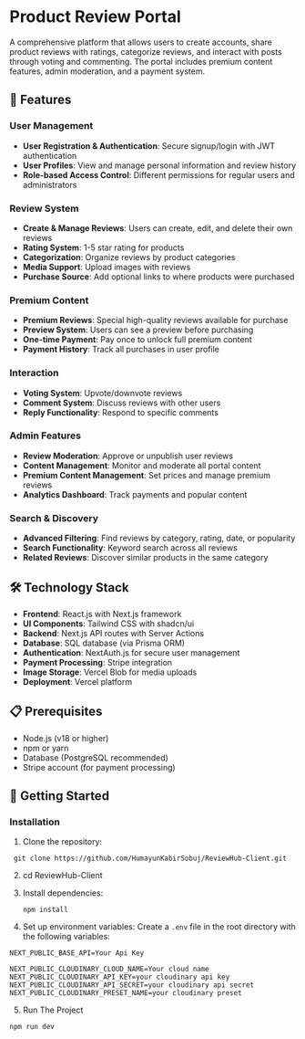 # Product Review Portal

A comprehensive platform that allows users to create accounts, share product reviews with ratings, categorize reviews, and interact with posts through voting and commenting. The portal includes premium content features, admin moderation, and a payment system.

## 🌟 Features

### User Management

- **User Registration & Authentication**: Secure signup/login with JWT authentication
- **User Profiles**: View and manage personal information and review history
- **Role-based Access Control**: Different permissions for regular users and administrators

### Review System

- **Create & Manage Reviews**: Users can create, edit, and delete their own reviews
- **Rating System**: 1-5 star rating for products
- **Categorization**: Organize reviews by product categories
- **Media Support**: Upload images with reviews
- **Purchase Source**: Add optional links to where products were purchased

### Premium Content

- **Premium Reviews**: Special high-quality reviews available for purchase
- **Preview System**: Users can see a preview before purchasing
- **One-time Payment**: Pay once to unlock full premium content
- **Payment History**: Track all purchases in user profile

### Interaction

- **Voting System**: Upvote/downvote reviews
- **Comment System**: Discuss reviews with other users
- **Reply Functionality**: Respond to specific comments

### Admin Features

- **Review Moderation**: Approve or unpublish user reviews
- **Content Management**: Monitor and moderate all portal content
- **Premium Content Management**: Set prices and manage premium reviews
- **Analytics Dashboard**: Track payments and popular content

### Search & Discovery

- **Advanced Filtering**: Find reviews by category, rating, date, or popularity
- **Search Functionality**: Keyword search across all reviews
- **Related Reviews**: Discover similar products in the same category

## 🛠️ Technology Stack

- **Frontend**: React.js with Next.js framework
- **UI Components**: Tailwind CSS with shadcn/ui
- **Backend**: Next.js API routes with Server Actions
- **Database**: SQL database (via Prisma ORM)
- **Authentication**: NextAuth.js for secure user management
- **Payment Processing**: Stripe integration
- **Image Storage**: Vercel Blob for media uploads
- **Deployment**: Vercel platform

## 📋 Prerequisites

- Node.js (v18 or higher)
- npm or yarn
- Database (PostgreSQL recommended)
- Stripe account (for payment processing)

## 🚀 Getting Started

### Installation

1. Clone the repository:

` git clone https://github.com/HumayunKabirSobuj/ReviewHub-Client.git`

2. cd ReviewHub-Client

3. Install dependencies:

   ```
   npm install
   ```

4. Set up environment variables:
   Create a `.env` file in the root directory with the following variables:
   

```
NEXT_PUBLIC_BASE_API=Your Api Key

NEXT_PUBLIC_CLOUDINARY_CLOUD_NAME=Your cloud name
NEXT_PUBLIC_CLOUDINARY_API_KEY=your cloudinary api key
NEXT_PUBLIC_CLOUDINARY_API_SECRET=your cloudinary api secret
NEXT_PUBLIC_CLOUDINARY_PRESET_NAME=your cloudinary preset

```


5. Run The Project
```
npm run dev
```